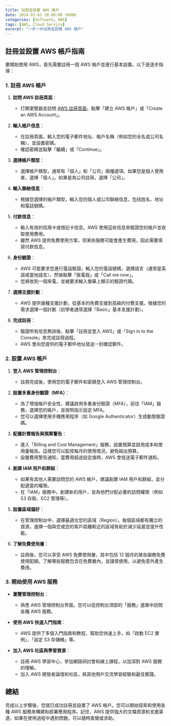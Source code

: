 ```yaml
---
title: 註冊並設置 AWS 帳戶
date: 2024-03-01 20:00:00 +0800
categories: [Software, AWS]
tags: [AWS, Cloud Service] 
excerpt: "一步一步註冊並設置 AWS 帳戶"
---
```


## 註冊並設置 AWS 帳戶指南

要開始使用 AWS，首先需要註冊一個 AWS 帳戶並進行基本設置。以下是逐步指導：

### 1. 註冊 AWS 帳戶

1. **訪問 AWS 註冊頁面**：
   - 打開瀏覽器並訪問 [AWS 註冊頁面](https://aws.amazon.com/)。點擊「建立 AWS 帳戶」或「Create an AWS Account」。

2. **輸入帳戶信息**：
   - 在註冊頁面，輸入您的電子郵件地址、帳戶名稱（例如您的全名或公司名稱），並設置密碼。
   - 確認密碼並點擊「繼續」或「Continue」。

3. **選擇帳戶類型**：
   - 選擇帳戶類型，通常有「個人」和「公司」兩種選項。如果您是個人使用者，選擇「個人」。如果是為公司註冊，選擇「公司」。

4. **輸入聯絡信息**：
   - 根據您選擇的帳戶類型，輸入您的個人或公司聯絡信息，包括姓名、地址和電話號碼。

5. **付款信息**：
   - 輸入有效的信用卡或借記卡信息。AWS 使用這些信息來驗證您的帳戶並收取使用費用。
   - 雖然 AWS 提供免費使用方案，但某些服務可能會產生費用，因此需要填寫付款信息。

6. **身份驗證**：
   - AWS 可能要求您進行電話驗證。輸入您的電話號碼，選擇語言（通常是英語或當地語言），然後點擊「致電我」或「Call me now」。
   - 您將收到一個來電，並被要求輸入螢幕上顯示的驗證代碼。

7. **選擇支援計劃**：
   - AWS 提供幾種支援計劃，從基本的免費支援到高級的付費支援。根據您的需求選擇一個計劃（初學者通常選擇「Basic」基本支援計劃）。

8. **完成註冊**：
   - 驗證所有信息無誤後，點擊「註冊並登入 AWS」或「Sign in to the Console」來完成註冊過程。
   - AWS 會向您提供的電子郵件地址發送一封確認郵件。

### 2. 設置 AWS 帳戶

1. **登入 AWS 管理控制台**：
   - 註冊完成後，使用您的電子郵件和密碼登入 AWS 管理控制台。

2. **設置多重身份驗證（MFA）**：
   - 為了增強帳戶安全性，建議啟用多重身份驗證（MFA）。前往「IAM」服務，選擇您的帳戶，並按照指示設定 MFA。
   - 您可以選擇使用手機應用程序（如 Google Authenticator）生成動態驗證碼。

3. **配置計費報告與預算警告**：
   - 進入「Billing and Cost Management」服務，設置預算並啟用成本和使用量報告。這樣您可以監控每月的使用情況，避免超出預算。
   - 設置費用警告通知，當費用超過設定值時，AWS 會發送電子郵件通知。

4. **創建 IAM 用戶和群組**：
   - 如果有其他人需要訪問您的 AWS 帳戶，建議創建 IAM 用戶和群組，並分配適當的權限。
   - 在「IAM」服務中，創建新的用戶，並為他們分配必要的訪問權限（例如 S3 存取、EC2 管理等）。

5. **設置區域偏好**：
   - 在管理控制台中，選擇最適合您的區域（Region）。每個區域都有獨立的資源，選擇一個與您或您的客戶距離較近的區域有助於減少延遲並提升性能。

6. **了解免費使用層**：
   - 註冊後，您可以享受 AWS 免費使用層，其中包括 12 個月的某些服務免費使用配額。了解哪些服務包含在免費層內，並謹慎使用，以避免意外產生費用。

### 3. 開始使用 AWS 服務

- **瀏覽管理控制台**：
  - 熟悉 AWS 管理控制台界面。您可以從控制台頂部的「服務」選單中訪問各種 AWS 服務。

- **使用 AWS 快速入門指南**：
  - AWS 提供了多個入門指南和教程，幫助您快速上手。如「啟動 EC2 實例」、「設定 S3 存儲桶」等。

- **加入 AWS 社區與學習資源**：
  - 註冊 AWS 學習中心，參加網路研討會和線上課程，以加深對 AWS 服務的理解。
  - 加入 AWS 開發者論壇和社區，與其他用戶交流學習經驗和最佳實踐。

## 總結

完成以上步驟後，您就已成功註冊並設置了 AWS 帳戶。您可以開始探索和使用各種 AWS 服務來構建和部署應用程序。記住，AWS 提供強大的文檔資源和支援渠道，如果在使用過程中遇到問題，可以隨時查閱或求助。
